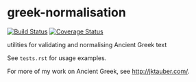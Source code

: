 # greek-normalisation

[![Build Status](https://travis-ci.org/jtauber/greek-normalisation.svg)](https://travis-ci.org/jtauber/greek-normalisation)
[![Coverage Status](https://coveralls.io/repos/jtauber/greek-normalisation/badge.svg?branch=master&service=github)](https://coveralls.io/github/jtauber/greek-normalisation?branch=master)


utilities for validating and normalising Ancient Greek text

See `tests.rst` for usage examples.

For more of my work on Ancient Greek, see <http://jktauber.com/>.
